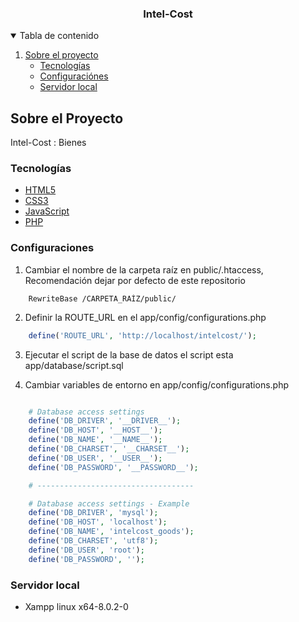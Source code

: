 <p align="center">

  <h3 align="center">Intel-Cost</h3>

</p>

<!-- TABLE OF CONTENTS -->
<details open="open">
  <summary>Tabla de contenido</summary>
  <ol>
    <li>
      <a href="#sobre-el-proyecto">Sobre el proyecto</a>
      <ul>
        <li><a href="#tecnologías">Tecnologías</a></li>
        <li><a href="#configuraciones">Configuraciónes</a></li>
        <li><a href="#servidor-local">Servidor local</a></li>
      </ul>
    </li>
  </ol>
</details>

<!-- ABOUT THE PROJECT -->
## Sobre el Proyecto
Intel-Cost : Bienes

### Tecnologías

* [HTML5](https://developer.mozilla.org/es/docs/Web/HTML)
* [CSS3](https://developer.mozilla.org/es/docs/Web/CSS)
* [JavaScript](https://developer.mozilla.org/es/docs/Web/JavaScript)
* [PHP](https://www.php.net/docs.php)

### Configuraciones

1. Cambiar el nombre de la carpeta raíz en public/.htaccess,
Recomendación dejar por defecto de este repositorio
```htaccess
    RewriteBase /CARPETA_RAÍZ/public/
```

2. Definir la ROUTE_URL en el app/config/configurations.php

```php
    define('ROUTE_URL', 'http://localhost/intelcost/');
```

3. Ejecutar el script de la base de datos el script esta app/database/script.sql

4. Cambiar variables de entorno en app/config/configurations.php

```php

    # Database access settings
    define('DB_DRIVER', '__DRIVER__');
    define('DB_HOST', '__HOST__');
    define('DB_NAME', '__NAME__');
    define('DB_CHARSET', '__CHARSET__');
    define('DB_USER', '__USER__');
    define('DB_PASSWORD', '__PASSWORD__');

    # -----------------------------------

    # Database access settings - Example
    define('DB_DRIVER', 'mysql');
    define('DB_HOST', 'localhost');
    define('DB_NAME', 'intelcost_goods');
    define('DB_CHARSET', 'utf8');
    define('DB_USER', 'root');
    define('DB_PASSWORD', '');
```

### Servidor local

* Xampp linux x64-8.0.2-0
